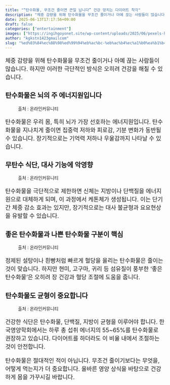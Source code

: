 ```yaml
---
title: "“탄수화물, 무조건 줄이면 큰일 납니다” 건강 망치는 다이어트 착각"
description: "체중 감량을 위해 탄수화물을 무조건 줄이거나 아예 끊는 사람들이 많습니다. 하지만 이러한 극단적인 방식은 오히려 건강을 해칠 수 있습니다."
date: 2025-06-13T17:17:56+09:00
draft: false
categories: ["entertainment"]
images: ["https://ingihgoyonet.site/wp-content/uploads/2025/06/pexels-harry-dona-2412950-1-1024x683.jpg", "https://ingihgoyonet.site/wp-content/uploads/2025/06/pexels-zeynep-gul-ceylan-753067026-32464414-1024x683.jpg", "https://ingihgoyonet.site/wp-content/uploads/2025/06/pexels-kindelmedia-7456548-1024x577.jpg", "https://ingihgoyonet.site/wp-content/uploads/2025/06/pexels-pixabay-144248-1024x683.jpg"]
author: "kgkstn1423gmailcom"
slug: "%ed%83%84%ec%88%98%ed%99%94%eb%ac%bc-%eb%ac%b4%ec%a1%b0%ea%b1%b4-%ec%a4%84%ec%9d%b4%eb%a9%b4-%ed%81%b0%ec%9d%bc-%eb%82%a9%eb%8b%88%eb%8b%a4-%ea%b1%b4%ea%b0%95-%eb%a7%9d%ec%b9%98"
---
```


<p style="font-size:18px">체중 감량을 위해 탄수화물을 무조건 줄이거나 아예 끊는 사람들이 많습니다. 하지만 이러한 극단적인 방식은 오히려 건강을 해칠 수 있습니다.</p> <h2 >탄수화물은 뇌의 주 에너지원입니다</h2> <figure ><img src="https://ingihgoyonet.site/wp-content/uploads/2025/06/pexels-harry-dona-2412950-1-1024x683.jpg" alt="" style="aspect-ratio:16/9;object-fit:cover"/><figcaption >출처 : 온라인커뮤니티</figcaption></figure> <p style="font-size:18px">탄수화물은 우리 몸, 특히 뇌가 가장 선호하는 에너지원입니다. 탄수화물을 지나치게 줄이면 집중력 저하와 피로감, 기분 변화가 동반될 수 있습니다. 장기적으로는 기억력 저하나 우울감까지 나타날 수 있습니다.</p> <h2 >무탄수 식단, 대사 기능에 악영향</h2> <figure ><img src="https://ingihgoyonet.site/wp-content/uploads/2025/06/pexels-zeynep-gul-ceylan-753067026-32464414-1024x683.jpg" alt="" style="aspect-ratio:16/9;object-fit:cover"/><figcaption >출처 : 온라인커뮤니티</figcaption></figure> <p style="font-size:18px">탄수화물을 극단적으로 제한하면 신체는 지방이나 단백질을 에너지원으로 대체하게 되며, 이 과정에서 케톤체가 생성됩니다. 이는 단기간 체중 감소 효과는 있지만, 장기적으로는 대사 불균형과 요요현상을 유발할 수 있습니다.</p> <h2 >좋은 탄수화물과 나쁜 탄수화물 구분이 핵심</h2> <figure ><img src="https://ingihgoyonet.site/wp-content/uploads/2025/06/pexels-kindelmedia-7456548-1024x577.jpg" alt="" style="aspect-ratio:16/9;object-fit:cover"/><figcaption >출처 : 온라인커뮤니티</figcaption></figure> <p style="font-size:18px">정제된 설탕이나 흰빵처럼 빠르게 혈당을 올리는 탄수화물은 줄이는 것이 맞습니다. 하지만 현미, 고구마, 귀리 등 섬유질이 풍부한 ‘좋은 탄수화물’은 오히려 장 건강과 혈당 조절에 도움을 줍니다.</p> <h2 >탄수화물도 균형이 중요합니다</h2> <figure ><img src="https://ingihgoyonet.site/wp-content/uploads/2025/06/pexels-pixabay-144248-1024x683.jpg" alt="" style="aspect-ratio:16/9;object-fit:cover"/><figcaption >출처 : 온라인커뮤니티</figcaption></figure> <p style="font-size:18px">건강한 식단은 탄수화물, 단백질, 지방이 균형을 이루어야 합니다. 한국영양학회에서는 하루 총 섭취 에너지의 55~65%를 탄수화물로 권장하고 있습니다. 다이어트를 하더라도 이 비율 내에서 조절하는 것이 안전합니다.</p> <p style="font-size:18px">탄수화물은 절대적인 적이 아닙니다. 무조건 줄이기보다는 무엇을, 어떻게 먹는지가 더 중요합니다. 올바른 영양 상식을 바탕으로 건강하게 몸을 가꾸시길 바랍니다.</p>